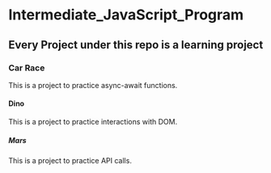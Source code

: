 # Intermediate_JavaScript_Program
## Every Project under this repo is a learning project
### Car Race
This is a project to practice async-await functions. 
#### Dino
This is a project to practice interactions with DOM.
##### Mars
This is a project to practice API calls.
